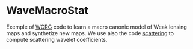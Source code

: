 # WaveMacroStat

Exemple of [WCRG](https://github.com/Elempereur/WCRG) code to learn a macro canonic model of Weak lensing maps and synthetize new maps. We use also the code [scattering](https://github.com/SihaoCheng/scattering_transform) to compute scattering wavelet coefficients.
